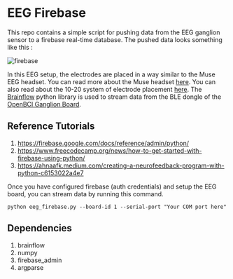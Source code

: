 # EEG Firebase
This repo contains a simple script for pushing data from the EEG ganglion sensor to a firebase real-time database. The pushed data looks something like this : 

![firebase](https://user-images.githubusercontent.com/22594650/176925570-9e37a6cb-557a-4dd1-b03f-2e0512ced606.png)


In this EEG setup, the electrodes are placed in a way similar to the Muse EEG headset. You can read more about the Muse headset [here](https://choosemuse.com/). You can also read about the 10-20 system of electrode placement [here](https://info.tmsi.com/blog/the-10-20-system-for-eeg). The [Brainflow](https://brainflow.org/) python library is used to stream data from the BLE dongle of the [OpenBCI Ganglion Board](https://docs.openbci.com/Ganglion/GanglionLanding/). 

## Reference Tutorials 
1. https://firebase.google.com/docs/reference/admin/python/
2. https://www.freecodecamp.org/news/how-to-get-started-with-firebase-using-python/
3. https://ahnaafk.medium.com/creating-a-neurofeedback-program-with-python-c6153022a4e7

Once you have configured firebase (auth credentials) and setup the EEG board, you can stream data by running this command.
```
python eeg_firebase.py --board-id 1 --serial-port "Your COM port here"
```

## Dependencies 
1. brainflow
2. numpy 
3. firebase_admin
4. argparse
